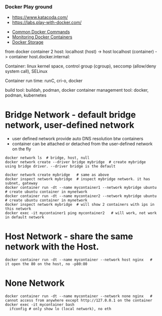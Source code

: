 ### Docker Play ground
* https://www.katacoda.com/
* https://labs.play-with-docker.com/
- [Common Docker Commands](https://github.com/docker/labs/blob/master/developer-tools/java/chapters/appa-common-commands.adoc)
- [Monitoring Docker Containers](https://github.com/docker/labs/blob/master/developer-tools/java/chapters/ch10-monitoring.adoc)
- [Docker Storage](https://thenewstack.io/methods-dealing-container-storage)

from docker container 2 host:
localhost (host) -> host
localhost (container) -> container
host.docker.internal:

Container: linux kernel space, control group (cgroup), seccomp (allow/deny system call), SELinux

Container run time: runC, cri-o, docker

build tool: buildah, podman, docker
container management tool: docker, podman, kubernetes


# Bridge Network  - default bridge network, user-defined network
- user defined network provide auto DNS resolution btw containers
- container can be attached or detached from the user-defined network on the fly
```
docker network ls  # bridge, host, null
docker network create --driver bridge mybridge  # create mybridge using bridge driver. --driver bridge is the default

docker network create mybridge   # same as above
docker inspect network mybridge  # inspect mybridge network. it has subnet, gateway
docker container run -dt --name mycontainer1 --network mybridge ubuntu  # create ubuntu container in mynetwork
docker container run -dt --name mycontainer2 --network mybridge ubuntu  # create ubuntu container in mynetwork
docker inspect network mybridge  # will show 2 containers with ips in this network
docker exec -it mycontainer1 ping mycontainer2   # will work, not work in default network
``` 
# Host Network  - share the same network with the Host.  
```
docker container run -dt --name mycontainer --network host nginx   # it open the 80 on the host, no -p80:80
```
# None Network
```
docker container run -dt --name mycontainer --network none nginx   # cannot access from anywhere except http://127.0.0.1 on the container
docker exec -it mycontainer bash
  ifconfig # only show lo (local network), no eth
```

















